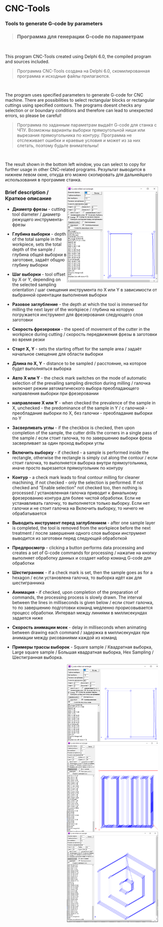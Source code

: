 # CNC-Tools

### Tools to generate G-code by parameters
> ### Программа для генерации G-code по параметрам

<br />

This program CNC-Tools created using Delphi 6.0, the compiled program and sources included.
> Программа СNC-Tools создана на Delphi 6.0, скомилированная программа и исходные файлы прилагаются.

<br />

The program uses specified parameters to generate G-code for CNC machine. There are possibilities to select rectangular blocks or rectangular cuttings using specified contours. The programs doesnt checks any selection or or boundary conditions and therefore can lead to unexpected errors, so please be careful!
>Программа по заданным параметрам выдаёт G-code для станка с ЧПУ. Возможны варианты выборки прямоугольной ниши или вырезания прямоугольника по контуру. Программа не отслеживает ошибки и краевые условия и может из за них слетать, поэтому будьте внимательны!

<br />

The result shown in the bottom left window, you can select to copy for further usage in other CNC-related programs.
Результат выводится в нижнем левом окне, откуда его можно скопировать для дальнейшего использования в программе станка.

<img src="Tools.png" width="300" style="float:right"/>

### Brief description / Краткое описание

* **Диаметр фрезы** - cutting tool diameter / диаметр режущего инструмента-фрезы

* **Глубина выборки** - depth of the total sample in the workpiece, sets the total depth of the sample
 / глубина общей выборки в заготовке, задаёт общую глубину выборки

* **Шаг выборки** - tool offset by X or Y, depending on the selected sampling orientation / шаг смещения инструмента по X или Y в зависимости от выбранной ориентации выполнения выборки

* **Разовое заглубление** - the depth at which the tool is immersed for milling the next layer of the workpiece / глубина на которую погружается инструмент для фрезерования следующего слоя заготовки
					  
* **Скорость фрезеровки** - the speed of movement of the cutter in the workpiece during cutting / скорость передвижения фрезы в заготовки во время резки

* **Старт X, Y** - sets the starting offset for the sample area / задаёт начальное смещение для области выборки

* **Длина по X, Y** - distance to be sampled / расстояние, на которое будет выполняться выборка

* **Авто X или Y** - the check mark switches on the mode of automatic selection of the prevailing sampling direction during milling / галочка включает режим автоматического выбора преобладающего направления выборки при фрезеровании

* **направление X или Y** - when checked the prevalence of the sample in X, unchecked - the predominance of the sample in Y / с галочкой - преобладание выборки по X, без галочки - преобладание выборки по Y

* **Засверливать углы** - if the checkbox is checked, then upon completion of the sample, the cutter drills the corners in a single pass of the sample / если стоит галочка, то по завершению выборки фреза засверливает за один проход выборки углы

* **Включить выборку** - if checked - a sample is performed inside the rectangle, otherwise the rectangle is simply cut along the contour / если стоит галочка, то выполняется выборка внутри прямоугольника, иначе просто вырезается прямоугольник по контуру

* **Контур** - a check mark leads to final contour milling for cleaner machining, if not checked - only the selection is performed. If not checked and "Enable selection" not checked too, then nothing is processed / установленная галочка приводит к финальному фрезерованию контура для более чистой обработки. Если не устанавливать галочку, то выполняется только выборку. Если нет галочки и не стоит галочка на Включить выборку, то ничего не обрабатывается

* **Выводить инструмент перед заглублением** - after one sample layer is completed, the tool is removed from the workpiece before the next treatment / после завершения одного слоя выборки инструмент выводится из заготовки перед следующей обработкой

* **Предпросмотр** - clicking a button performs data processing and creates a set of G-code commands for processing / нажатие на кнопку выполняет обработку данных и создает набор команд G-code для обработки

* **Шестигранник** - if a check mark is set, then the sample goes as for a hexagon / если установлена галочка, то выборка идёт как для шестигранника

* **Анимация** - if checked, upon completion of the preparation of commands, the processing process is slowly drawn. The interval between the lines in milliseconds is given below / если стоит галочка, то по завершению подготовки команд медленно прорисовывается процесс обработки. Интервал между линиями в миллисекундах задается ниже

* **Скорость анимации мсек** - delay in milliseconds when animating between drawing each command / задержка в миллисекундах при анимации между рисованиями каждой из команд

* **Примеры трассы выборок** - Square sample / Квадратная выборка, Large square sample / Большая квадратная выборка, Hex Sampling / Шестигранная выборка.

<img src="view01.png" width="300" style="float:right"/> 

<img src="view02.png" width="300" style="float:right"/>

<img src="view03.png" width="300" style="float:right"/>
